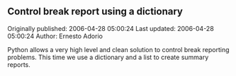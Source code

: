 ## Control break report using a dictionary 
Originally published: 2006-04-28 05:00:24 
Last updated: 2006-04-28 05:00:24 
Author: Ernesto Adorio 
 
Python allows a very high level and clean solution to control break reporting problems.  This time we use a dictionary and a list to create summary reports.